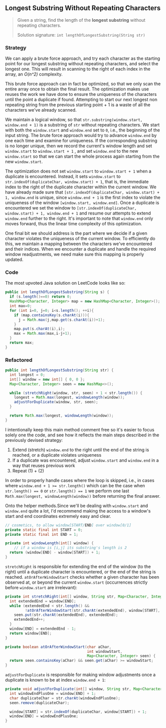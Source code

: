 ## Longest Substring Without Repeating Characters

> Given a string, find the length of the **longest substring** without repeating characters.
>
> Solution signature: `int lengthOfLongestSubstring(String str)`



### Strategy

We can apply a brute force approach, and try each character as the starting point for our longest substring without repeating characters, and select the longest one. This will result in scanning to the right of each index in the array, an *O(n^2)* complexity.

This brute force approach can in fact be optimized, so that we only scan the entire array once to obtain the final result. The optimization makes use reuses the work we have done to ensure the uniqueness of the characters until the point a duplicate if found. Attempting to start our next longest non repeating string from the previous starting point + 1 is a waste of all the characters we've already scanned. 

We maintain a logical window, so that `str.substring(window.start, window.end + 1)` is a substring of `str` without repeating characters. We start with both the `window.start` and `window.end` set to `0`, i.e., the beginning of the input string. The brute force approach would try to advance `window.end` by one each time and examine for uniqueness. If the corresponding substring is no longer unique, then we record the current's window length and set `window.start` to `window.start + 1` , and set `window.end` to the new `window.start` so that we can start the whole process again starting from the new `window.start`. 

The optimization does not set `window.start` to `window.start + 1` when a duplicate is encountered. Instead, it sets `window.start` to `str.indexOf(duplicateChar, window.start) + 1`, that is, the immediate index to the right of the duplicate character within the current window. We have already made sure that `[str.indexOf(duplicateChar, window.start) + 1, window.end` is unique, since `window.end + 1` is the first index to violate the uniqueness of the window `[window.start, window.end]`. Once a duplicate is encountered we set the window to 
`[str.indexOf(duplicateChar, window.start) + 1, window.end + 1` and resume our attempts to extend `window.end` further to the right. It's important to note that `window.end` only moves forward, thus the linear time complexity of this optimization.

One final bit we should address is the part where we decide if a given character violates the uniqueness of the current window. To efficiently do this, we maintain a mapping between the characters we've encountered and their indices. When we encounter a duplicate and handle the required window readjustments, we need make sure this mapping is properly updated.



### Code

The most upvoted Java solution on LeetCode looks like so:

```java
public int lengthOfLongestSubstring(String s) {
  if (s.length()==0) return 0;
  HashMap<Character, Integer> map = new HashMap<Character, Integer>();
  int max=0;
  for (int i=0, j=0; i<s.length(); ++i){
    if (map.containsKey(s.charAt(i))){
      j = Math.max(j,map.get(s.charAt(i))+1);
    }
    map.put(s.charAt(i),i);
    max = Math.max(max,i-j+1);
  }
  return max;
}
```



### Refactored

```java
public int lengthOfLongestSubstring(String str) {
  int longest = 0;
  int[] window = new int[] { 0, 0 };
  Map<Character, Integer> seen = new HashMap<>();

  while (stretchRight(window, str, seen) + 1 < str.length()) {
    longest = Math.max(longest, windowLength(window));
    adjustForDuplicate(window, str, seen);
  }

  return Math.max(longest, windowLength(window));
}
```

I intentionally keep this main method comment free so it's easier to focus solely one the code, and see how it reflects the main steps described in the previously devised strategy:

1. Extend (stretch) `window.end` to the right until the end of the string is reached, or a duplicate violates uniqueness
2. If a duplicate was encountered, adjust `window.start` and `window.end` in a way that reuses previous work
3. Repeat (1) + (2)

In order to properly handle cases where the loop is skipped, i.e., in cases where `window.end + 1 >= str.length()` which can be the case when `str.length() == 0` or `str.length() == 1` we perform one last `Math.max(longest, windowLength(window))` before returning the final answer.

Onto the helper methods.Since we'll be dealing with `window.start` and `window.end` quite a lot, I'd recommend making the access to a window's start and end coordinates extremely easy and clear.

```java
// cosmetics, to allow window[START/END] over window[0/1]
private static final int START = 0;
private static final int END = 1;
```



```java
private int windowLength(int[] window) {
	// if a window is [i,j] its substring's length is 2
  return (window[END] - window[START]) + 1;
}
```

`stretchRight` is responsible for extending the end of the window (to the right) until a duplicate character is encountered, or the end of the string is reached. `atOrAfterWindowStart` checks whether a given character has been observed at, or beyond the current `window.start` (occurrences strictly before `window.start` are irrelevant):

```java
private int stretchRight(int[] window, String str, Map<Character, Integer> seen) {
  int extendedEnd = window[END];
  while (extendedEnd < str.length() &&
         !atOrAfterWindowStart(str.charAt(extendedEnd), window[START], seen)) {
    seen.put(str.charAt(extendedEnd), extendedEnd);
    extendedEnd++;
  }
  window[END] = extendedEnd - 1;
  return window[END];
}
```

```java
private boolean atOrAfterWindowStart(char aChar,
                                     int windowStart,
                                     Map<Character, Integer> seen) {
  return seen.containsKey(aChar) && seen.get(aChar) >= windowStart;
}

```

`adjustForDuplicate` is responsible for making window adjustments once a duplicate is known to be at index `window.end + 1`:

```java
private void adjustForDuplicate(int[] window, String str, Map<Character, Integer> seen) {
  int windowEndPlusOne = window[END] + 1;
  char duplicateChar = str.charAt(windowEndPlusOne);
  seen.remove(duplicateChar);

  window[START] = str.indexOf(duplicateChar, window[START]) + 1;
  window[END] = windowEndPlusOne;
}
```

